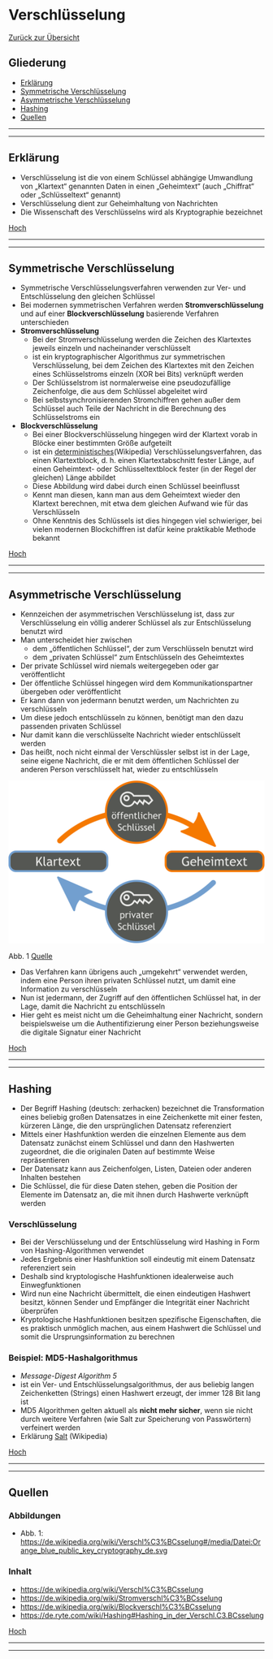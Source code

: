 # Verschlüsselung

[Zurück zur Übersicht](../readme.md)

## Gliederung

- [Erklärung](#erklärung)
- [Symmetrische Verschlüsselung](#symmetrische-verschlüsselung)
- [Asymmetrische Verschlüsselung](#asymmetrische-verschlüsselung)
- [Hashing](#hashing)
- [Quellen](#quellen)

---
---

## Erklärung

- Verschlüsselung ist die von einem Schlüssel abhängige Umwandlung von „Klartext“ genannten Daten in einen „Geheimtext“ (auch „Chiffrat“ oder „Schlüsseltext“ genannt)
- Verschlüsselung dient zur Geheimhaltung von Nachrichten
- Die Wissenschaft des Verschlüsselns wird als Kryptographie bezeichnet

[Hoch](#gliederung)

---
---

## Symmetrische Verschlüsselung

- Symmetrische Verschlüsselungsverfahren verwenden zur Ver- und Entschlüsselung den gleichen Schlüssel
- Bei modernen symmetrischen Verfahren werden **Stromverschlüsselung** und auf einer **Blockverschlüsselung** basierende Verfahren unterschieden
- **Stromverschlüsselung**
  - Bei der Stromverschlüsselung werden die Zeichen des Klartextes jeweils einzeln und nacheinander verschlüsselt
  - ist ein kryptographischer Algorithmus zur symmetrischen Verschlüsselung, bei dem Zeichen des Klartextes mit den Zeichen eines Schlüsselstroms einzeln (XOR bei Bits) verknüpft werden
  - Der Schlüsselstrom ist normalerweise eine pseudozufällige Zeichenfolge, die aus dem Schlüssel abgeleitet wird
  - Bei selbstsynchronisierenden Stromchiffren gehen außer dem Schlüssel auch Teile der Nachricht in die Berechnung des Schlüsselstroms ein
- **Blockverschlüsselung**
  - Bei einer Blockverschlüsselung hingegen wird der Klartext vorab in Blöcke einer bestimmten Größe aufgeteilt
  - ist ein [deterministisches](https://de.wikipedia.org/wiki/Determinismus_(Algorithmus))(Wikipedia) Verschlüsselungsverfahren, das einen Klartextblock, d. h. einen Klartextabschnitt fester Länge, auf einen Geheimtext- oder Schlüsseltextblock fester (in der Regel der gleichen) Länge abbildet
  - Diese Abbildung wird dabei durch einen Schlüssel beeinflusst
  - Kennt man diesen, kann man aus dem Geheimtext wieder den Klartext berechnen, mit etwa dem gleichen Aufwand wie für das Verschlüsseln
  - Ohne Kenntnis des Schlüssels ist dies hingegen viel schwieriger, bei vielen modernen Blockchiffren ist dafür keine praktikable Methode bekannt

[Hoch](#gliederung)

---
---

## Asymmetrische Verschlüsselung

- Kennzeichen der asymmetrischen Verschlüsselung ist, dass zur Verschlüsselung ein völlig anderer Schlüssel als zur Entschlüsselung benutzt wird
- Man unterscheidet hier zwischen 
  - dem „öffentlichen Schlüssel“, der zum Verschlüsseln benutzt wird
  - dem „privaten Schlüssel“ zum Entschlüsseln des Geheimtextes
- Der private Schlüssel wird niemals weitergegeben oder gar veröffentlicht
- Der öffentliche Schlüssel hingegen wird dem Kommunikationspartner übergeben oder veröffentlicht
- Er kann dann von jedermann benutzt werden, um Nachrichten zu verschlüsseln
- Um diese jedoch entschlüsseln zu können, benötigt man den dazu passenden privaten Schlüssel
- Nur damit kann die verschlüsselte Nachricht wieder entschlüsselt werden
- Das heißt, noch nicht einmal der Verschlüssler selbst ist in der Lage, seine eigene Nachricht, die er mit dem öffentlichen Schlüssel der anderen Person verschlüsselt hat, wieder zu entschlüsseln

![Asymmetrische Verschlüsselung](./img/asym-versch.png)

Abb. 1 [Quelle](#quellen)

- Das Verfahren kann übrigens auch „umgekehrt“ verwendet werden, indem eine Person ihren privaten Schlüssel nutzt, um damit eine Information zu verschlüsseln
- Nun ist jedermann, der Zugriff auf den öffentlichen Schlüssel hat, in der Lage, damit die Nachricht zu entschlüsseln
- Hier geht es meist nicht um die Geheimhaltung einer Nachricht, sondern beispielsweise um die Authentifizierung einer Person beziehungsweise die digitale Signatur einer Nachricht

[Hoch](#gliederung)

---
---

## Hashing

- Der Begriff Hashing (deutsch: zerhacken) bezeichnet die Transformation eines beliebig großen Datensatzes in eine Zeichenkette mit einer festen, kürzeren Länge, die den ursprünglichen Datensatz referenziert
- Mittels einer Hashfunktion werden die einzelnen Elemente aus dem Datensatz zunächst einem Schlüssel und dann den Hashwerten zugeordnet, die die originalen Daten auf bestimmte Weise repräsentieren
- Der Datensatz kann aus Zeichenfolgen, Listen, Dateien oder anderen Inhalten bestehen
- Die Schlüssel, die für diese Daten stehen, geben die Position der Elemente im Datensatz an, die mit ihnen durch Hashwerte verknüpft werden

### Verschlüsselung

- Bei der Verschlüsselung und der Entschlüsselung wird Hashing in Form von Hashing-Algorithmen verwendet
- Jedes Ergebnis einer Hashfunktion soll eindeutig mit einem Datensatz referenziert sein
- Deshalb sind kryptologische Hashfunktionen idealerweise auch Einwegfunktionen
- Wird nun eine Nachricht übermittelt, die einen eindeutigen Hashwert besitzt, können Sender und Empfänger die Integrität einer Nachricht überprüfen
- Kryptologische Hashfunktionen besitzen spezifische Eigenschaften, die es praktisch unmöglich machen, aus einem Hashwert die Schlüssel und somit die Ursprungsinformation zu berechnen

### Beispiel: MD5-Hashalgorithmus

- *Message-Digest Algorithm 5*
- ist ein Ver- und Entschlüsselungsalgorithmus, der aus beliebig langen Zeichenketten (Strings) einen Hashwert erzeugt, der immer 128 Bit lang ist
- MD5 Algorithmen gelten aktuell als **nicht mehr sicher**, wenn sie nicht durch weitere Verfahren (wie Salt zur Speicherung von Passwörtern) verfeinert werden
- Erklärung [Salt](https://de.wikipedia.org/wiki/Salt_(Kryptologie)) (Wikipedia)

[Hoch](#gliederung)

---
---

## Quellen

### Abbildungen

- Abb. 1: <https://de.wikipedia.org/wiki/Verschl%C3%BCsselung#/media/Datei:Orange_blue_public_key_cryptography_de.svg>

### Inhalt

- <https://de.wikipedia.org/wiki/Verschl%C3%BCsselung>
- <https://de.wikipedia.org/wiki/Stromverschl%C3%BCsselung>
- <https://de.wikipedia.org/wiki/Blockverschl%C3%BCsselung>
- <https://de.ryte.com/wiki/Hashing#Hashing_in_der_Verschl.C3.BCsselung>

[Hoch](#gliederung)

---
---
